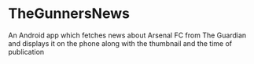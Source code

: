 # TheGunnersNews
An Android app which fetches news about Arsenal FC from The Guardian and displays it on the phone along with the thumbnail and the time of publication
